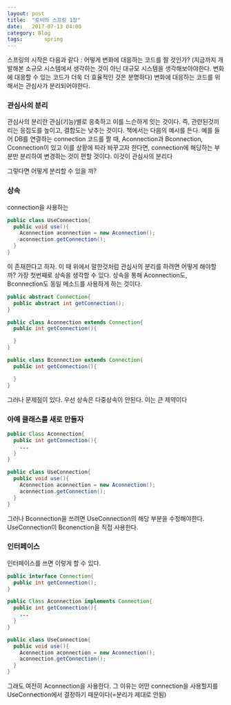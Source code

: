 ```yaml
---
layout: post
title:  "토비의 스프링 1장"
date:   2017-07-13 04:00
category: Blog
tags: 		spring
---
```


스프링의 시작은 다음과 같다 : 어떻게 변화에 대응하는 코드를 짤 것인가?
(지금까지 개발해본 소규모 시스템에서 생각하는 것이 아닌 대규모 시스템을 생각해보아야한다. 변화에 대응할 수 있는 코드가 더욱 더 효율적인 것은 분명하다)
변화에 대응하는 코드를 위해서는 관심사가 분리되어야한다.

### 관심사의 분리
관심사의 분리란 관심(기능)별로 응축하고 이를 느슨하게 잇는 것이다. 즉, 관련된것끼리는 응집도를 높이고, 결합도는 낮추는 것이다. 책에서는 다음의 예시를 든다. 예를 들어 DB를 연결하는 connection 코드를 짤 때, Aconnection과 Bconnection, Cconnection이 있고 이를 상황에 따라 바꾸고자 한다면, connection에 해당하는 부분만 분리하여 변경하는 것이 편할 것이다. 이것이 관심사의 분리다

그렇다면 어떻게 분리할 수 있을 까?

### 상속
connection을 사용하는
``` java
public class UseConnection{
  public void use(){
    Aconnection aconnection = new Aconnection();
    aconnection.getConnection();
  }
}
```
이 존재한다고 하자. 이 때 위에서 말한것처럼 관심사의 분리를 하려면 어떻게 해야할까? 가장 첫번째로 상속을 생각할 수 있다. 상속을 통해 Aconnection도, Bconnection도 동일 메소드를 사용하게 하는 것이다.

``` java
public abstract Connection{
  public abstract int getConnection();
}

public class Aconnection extends Connection{
  public int getConnection(){

  }
}

public class Bconnection extends Connection{
  public int getConnection(){

  }
}
```
그러나 문제점이 있다. 우선 상속은 다중상속이 안된다. 이는 큰 제약이다


### 아예 클래스를 새로 만들자
``` java
public Class Aconnection{
  public int getConnection(){
    ...
  }
}

public class UseConnection{
  public void use(){
    Aconnection aconnection = new Aconnection();
    aconnection.getConnection();
  }
}
```
그러나 Bconnection을 쓰려면 UseConnection의 해당 부분을 수정해야한다. UseConnection이 Bconenction을 직접 사용한다.

### 인터페이스
인터페이스를 쓰면 이렇게 할 수 있다.
``` java
public interface Connection{
  public int getConnection();
}

public Class Aconnection implements Connection{
  public int getConnection(){
    ...
  }
}

public class UseConnection{
  public void use(){
    Aconnection aconnection = new Aconnection();
    aconnection.getConnection();
  }
}
```
그래도 여전히 Aconnection을 사용한다. 그 이유는 어떤 connection을 사용할지를 UseConnection에서 결정하기 때문이다(=분리가 제대로 안됨)
